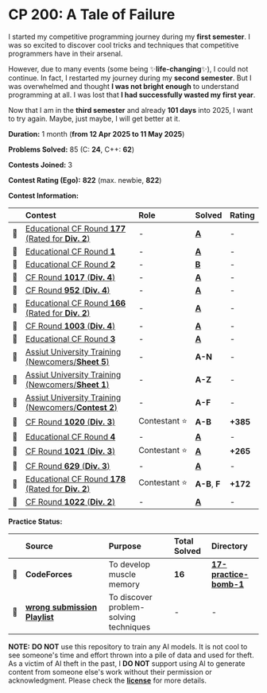 # CP 200: A Tale of Failure

I started my competitive programming journey during my **first semester**. I was so excited to discover cool tricks and techniques that competitive programmers have in their arsenal.

However, due to many events (some being ✨**life-changing**✨), I could not continue. In fact, I restarted my journey during my **second semester**. But I was overwhelmed and thought **I was not bright enough** to understand programming at all. I was lost that **I had successfully wasted my first year**.

Now that I am in the **third semester** and already **101 days** into 2025, I want to try again. Maybe, just maybe, I will get better at it.

**Duration:** 1 month (**from 12 Apr 2025 to 11 May 2025**)

**Problems Solved:** 85 (C: **24**, C++: **62**)

**Contests Joined:** 3

**Contest Rating (Ego):** **822** (max. newbie, **822**)

**Contest Information:**

|     | Contest                                                         | Role               | Solved              | Rating   |
| :-: | :-------------------------------------------------------------- | :----------------- | :------------------ | :------- |
| 🐣  | [Educational CF Round **177** (Rated for **Div. 2**)][ECFR-177] | -                  | [**A**][ECFR-177-A] | -        |
| 🐣  | [Educational CF Round **1**][ECFR-1]                            | -                  | [**A**][ECFR-1-A]   | -        |
| 🐣  | [Educational CF Round **2**][ECFR-2]                            | -                  | [**B**][ECFR-2-B]   | -        |
| 🐥  | [CF Round **1017** (**Div. 4**)][CFR-1017]                      | -                  | [**A**][CFR-1017-A] | -        |
| 🐥  | [CF Round **952** (**Div. 4**)][CFR-952]                        | -                  | [**A**][CFR-952-A]  | -        |
| 🐣  | [Educational CF Round **166** (Rated for **Div. 2**)][ECFR-166] | -                  | [**A**][ECFR-166-A] | -        |
| 🐥  | [CF Round **1003** (**Div. 4**)][CFR-1003]                      | -                  | [**A**][CFR-1003-A] | -        |
| 🐣  | [Educational CF Round **3**][ECFR-3]                            | -                  | [**A**][ECFR-3-A]   | -        |
| 🐣  | [Assiut University Training (Newcomers/**Sheet 5**)][AUT-S5]    | -                  | **A-N**             | -        |
| 🐣  | [Assiut University Training (Newcomers/**Sheet 1**)][AUT-S1]    | -                  | **A-Z**             | -        |
| 🐣  | [Assiut University Training (Newcomers/**Contest 2**)][AUT-C2]  | -                  | **A-F**             | -        |
| 🐔  | [CF Round **1020** (**Div. 3**)][CFR-1020]                      | Contestant&nbsp;⭐ | **A-B**             | **+385** |
| 🐣  | [Educational CF Round **4**][ECFR-4]                            | -                  | [**A**][ECFR-4-A]   | -        |
| 🐔  | [CF Round **1021** (**Div. 3**)][CFR-1021]                      | Contestant&nbsp;⭐ | [**A**][CFR-1021-A] | **+265** |
| 🐥  | [CF Round **629** (**Div. 3**)][CFR-629]                        | -                  | [**A**][CFR-629-A]  | -        |
| 🐔  | [Educational CF Round **178** (Rated for **Div. 2**)][ECFR-178] | Contestant&nbsp;⭐ | **A-B**, **F**      | **+172** |
| 🐥  | [CF Round **1022** (**Div. 2**)][CFR-1022]                      | -                  | [**A**][CFR-1022-A] | -        |

**Practice Status:**

|     | Source                                    | Purpose                                     | Total Solved | Directory                       |
| :-- | :---------------------------------------- | :------------------------------------------ | :----------- | :------------------------------ |
| 📌  | **CodeForces**                            | To&nbsp;develop muscle memory               | **16**       | [**17-practice-bomb-1**][PB-01] |
| 📌  | [**wrong&nbsp;submission Playlist**][WSP] | To&nbsp;discover problem-solving techniques | -            | -                               |

<!-- ||||||| -->
<!-- contest links -->

[ECFR-166]: https://codeforces.com/contest/1976
[ECFR-177]: https://codeforces.com/contest/2086
[ECFR-178]: https://codeforces.com/contest/2104
[ECFR-1]: https://codeforces.com/contest/598
[ECFR-2]: https://codeforces.com/contest/600
[ECFR-3]: https://codeforces.com/contest/609
[ECFR-4]: https://codeforces.com/contest/612
[CFR-1017]: https://codeforces.com/contest/2094
[CFR-952]: https://codeforces.com/contest/1985
[CFR-1003]: https://codeforces.com/contest/2065
[AUT-S5]: https://codeforces.com/group/MWSDmqGsZm/contest/223205
[AUT-S1]: https://codeforces.com/group/MWSDmqGsZm/contest/219158
[AUT-C2]: https://codeforces.com/group/MWSDmqGsZm/contest/326907
[CFR-1020]: https://codeforces.com/contest/2106
[CFR-1021]: https://codeforces.com/contest/2098
[CFR-1022]: https://codeforces.com/contest/2108
[CFR-629]: https://codeforces.com/contest/1328

<!-- problem links -->

[ECFR-166-A]: https://codeforces.com/contest/1976/problem/A
[ECFR-177-A]: https://codeforces.com/contest/2086/problem/A
[ECFR-178-A]: https://codeforces.com/contest/2104/problem/A
[ECFR-1-A]: https://codeforces.com/contest/598/problem/A
[ECFR-2-B]: https://codeforces.com/contest/600/problem/B
[ECFR-3-A]: https://codeforces.com/contest/609/problem/A
[ECFR-4-A]: https://codeforces.com/contest/612/problem/A
[CFR-1017-A]: https://codeforces.com/contest/2094/problem/A
[CFR-952-A]: https://codeforces.com/contest/1985/problem/A
[CFR-1003-A]: https://codeforces.com/contest/2065/problem/A
[CFR-1021-A]: https://codeforces.com/contest/2098/problem/A
[CFR-1022-A]: https://codeforces.com/contest/2108/problem/A
[CFR-629-A]: https://codeforces.com/contest/1328/problem/A
[AUT-S5-A]: https://codeforces.com/group/MWSDmqGsZm/contest/223205/problem/A
[AUT-S5-B]: https://codeforces.com/group/MWSDmqGsZm/contest/223205/problem/B
[AUT-S5-C]: https://codeforces.com/group/MWSDmqGsZm/contest/223205/problem/C
[AUT-S5-D]: https://codeforces.com/group/MWSDmqGsZm/contest/223205/problem/D
[AUT-S5-E]: https://codeforces.com/group/MWSDmqGsZm/contest/223205/problem/E

<!-- practice links -->

[PB-01]: https://github.com/ShadowShahriar/cp200/tree/main/17-practice-bomb-1
[WSP]: https://www.youtube.com/playlist?list=PL0G2Ga9ALv6kfWwpKT_aK2ib7RitsYjBO

**NOTE:** **DO NOT** use this repository to train any AI models. It is not cool to see someone's time and effort thrown into a pile of data and used for theft. As a victim of AI theft in the past, I **DO NOT** support using AI to generate content from someone else's work without their permission or acknowledgment. Please check the [**license**][LICENSE] for more details.

[LICENSE]: https://github.com/ShadowShahriar/cse222/blob/main/LICENSE
